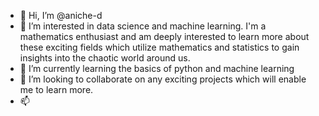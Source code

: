 - 👋 Hi, I’m @aniche-d
- 👀 I’m interested in data science and machine learning. I'm a  mathematics enthusiast and am deeply interested to learn more about these exciting fields which utilize mathematics and statistics to gain insights into the chaotic world around us. 
- 🌱 I’m currently learning the basics of python and machine learning
- 💞️ I’m looking to collaborate on any exciting projects which will enable me to learn more.
- 📫 

<!---
aniche-d/aniche-d is a ✨ special ✨ repository because its `README.md` (this file) appears on your GitHub profile.
You can click the Preview link to take a look at your changes.
--->
